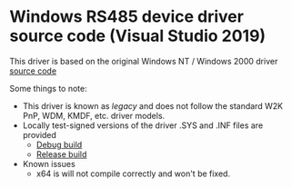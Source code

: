 # Windows RS485 device driver source code (Visual Studio 2019)

This driver is based on the original Windows NT / Windows 2000 driver [source code](https://github.com/anthonykempka/RS485-Windows-Driver/tree/main/original-NT-driver)

Some things to note:
- This driver is known as *legacy* and does not follow the standard W2K PnP, WDM, KMDF, etc. driver models.
- Locally test-signed versions of the driver .SYS and .INF files are provided
  - [Debug build](https://github.com/anthonykempka/RS485-Windows-Driver/tree/main/RS485-VS2019/Win32/Debug/RS485-VS2019)
  - [Release build](https://github.com/anthonykempka/RS485-Windows-Driver/tree/main/RS485-VS2019/Win32/Release/RS485-VS2019)
- Known issues
  - x64 is will not compile correctly and won't be fixed.




